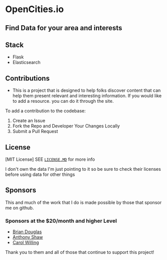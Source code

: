 # OpenCities.io
## Find Data for your area and interests

## Stack
- Flask
- Elasticsearch

## Contributions
- This is a project that is designed to help folks discover content that can help them present relevant and interesting information. If you would like to add a resource. you can do it through the site.

To add a contribution to the codebase:

1. Create an Issue
2. Fork the Repo and Developer Your Changes Locally
3. Submit a Pull Request

## License
[MIT License]
SEE [`LICENSE.MD`](./LICENSE.md) for more info

I don't own the data I'm just pointing to it so be sure to check their licenses before using data for other things

## Sponsors
This and much of the work that I do is made possible by those that sponsor me
on github. 

### Sponsors at the $20/month and higher Level
- [Brian Douglas](https://github.com/bdougie)
- [Anthony Shaw](https://github.com/tonybaloney)
- [Carol Willing](https://github.com/willingc)

Thank you to them and all of those that continue to support this project!

